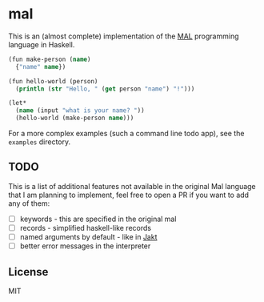 # mal

This is an (almost complete) implementation of the [MAL](https://github.com/kanaka/mal) programming language in Haskell.

```clojure
(fun make-person (name)
  {"name" name})

(fun hello-world (person)
  (println (str "Hello, " (get person "name") "!")))

(let*
  (name (input "what is your name? "))
  (hello-world (make-person name)))
```

For a more complex examples (such a command line todo app), see the `examples` directory.

## TODO

This is a list of additional features not available in the original Mal
language that I am planning to implement, feel free to open a PR if you
want to add any of them:

- [ ] keywords - this are specified in the original mal
- [ ] records - simplified haskell-like records
- [ ] named arguments by default - like in [Jakt](https://github.com/SerenityOS/jakt)
- [ ] better error messages in the interpreter

## License

MIT
